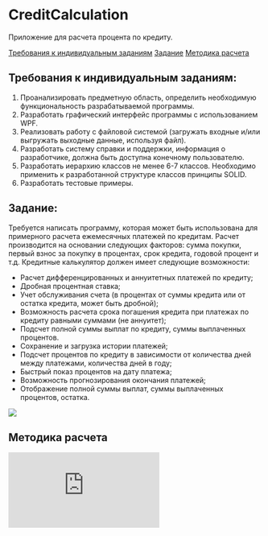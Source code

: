 # CreditCalculation 
Приложение для расчета процента по кредиту.

[Требования к индивидуальным заданиям](#1)
[Задание](#2)
[Методика расчета](#3)

## Требования к индивидуальным заданиям: <a name = "1"></a>

1. Проанализировать предметную область, определить необходимую функциональность разрабатываемой программы.
2. Разработать графический интерфейс программы с использованием WPF. 
3. Реализовать работу с файловой системой (загружать входные и/или выгружать выходные данные, используя файл).
4. Разработать систему справки и поддержки, информация о разработчике, должна быть доступна конечному пользователю.
5. Разработать иерархию классов не менее 6-7 классов. Необходимо применить к разработанной структуре классов принципы SOLID.
6. Разработать тестовые примеры.

## Задание: <a name = "2"></a>
Требуется написать программу, которая может быть использована для примерного расчета ежемесячных платежей по кредитам. Расчет производится на основании следующих факторов: сумма покупки, первый взнос за покупку в процентах, срок кредита, годовой процент и т.д.
Кредитные калькулятор должен имеет следующие возможности:
* Расчет дифференцированных и аннуитетных платежей по кредиту;
* Дробная процентная ставка;
* Учет обслуживания счета (в процентах от суммы кредита или от остатка кредита, может быть дробной);
* Возможность расчета срока погашения кредита при платежах по кредиту равными суммами (не аннуитет);
* Подсчет полной суммы выплат по кредиту, суммы выплаченных процентов.
* Сохранение и загрузка истории платежей;
* Подсчет процентов по кредиту в зависимости от количества дней между платежами, количества дней в году;
* Быстрый показ процентов на дату платежа;
* Возможность прогнозирования окончания платежей;
* Отображение полной суммы выплат, суммы выплаченных процентов, остатка.

![](https://github.com/YarDm/CreditCalculation/blob/dev/%D0%A0%D0%B8%D1%81%D1%83%D0%BD%D0%BE%D0%BA1.png)
## Методика расчета <a name = "3"></a>
![Использованные при написании программы методики расчета](https://github.com/YarDm/CreditCalculation/blob/master/Technique.md)
